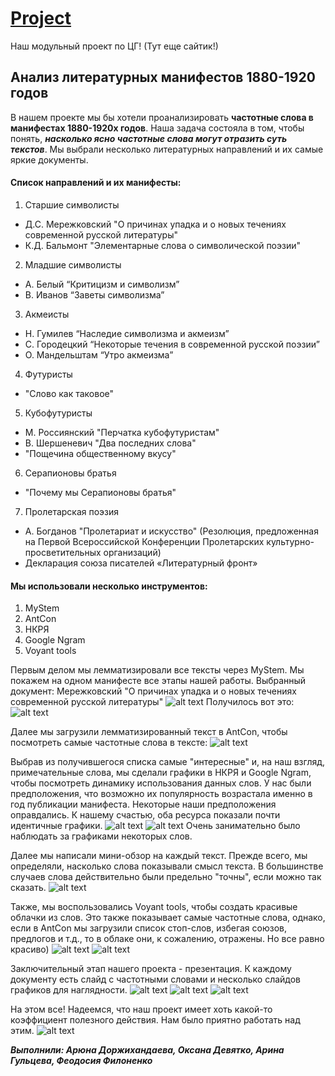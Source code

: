 # [Project](https://aryunad6.github.io/index.html)
Наш модульный проект по ЦГ! (Тут еще сайтик!)

## Анализ литературных манифестов 1880-1920 годов

В нашем проекте мы бы хотели проанализировать **частотные слова в манифестах 1880-1920х годов**. Наша задача состояла в том, чтобы понять, *__насколько ясно частотные слова могут отразить суть текстов__*. Мы выбрали несколько литературных направлений и их самые яркие документы. 
#### Список направлений и их манифесты:  
1. Старшие символисты 
* Д.С. Мережковский "О причинах упадка и о новых течениях современной русской литературы"
* К.Д. Бальмонт "Элементарные слова о символической поэзии"
2. Младшие символисты 
* А. Белый “Критицизм и символизм”
* В. Иванов “Заветы символизма”
3. Акмеисты 
* Н. Гумилев “Наследие символизма и акмеизм” 
* С. Городецкий “Некоторые течения в современной русской поэзии” 
* О. Мандельштам “Утро акмеизма” 
4. Футуристы 
* "Слово как таковое"
5. Кубофутуристы 
* М. Россиянский "Перчатка кубофутуристам"
* В. Шершеневич "Два последних слова"
* "Пощечина общественному вкусу" 
6. Серапионовы братья 
* "Почему мы Серапионовы братья" 
7. Пролетарская поэзия 
* А. Богданов "Пролетариат и искусство" (Резолюция, предложенная на Первой Всероссийской Конференции Пролетарских культурно-просветительных организаций)
* Декларация союза писателей «Литературный фронт»

#### Мы использовали несколько инструментов: 
1. MyStem
2. AntCon 
3. НКРЯ
4. Google Ngram 
5. Voyant tools

Первым делом мы лемматизировали все тексты через MyStem. 
Мы покажем на одном манифесте все этапы нашей работы. Выбранный документ: Мережковский "О причинах упадка и о новых течениях современной русской литературы"
![alt text](https://github.com/AryunaD6/Project-/blob/master/2019-05-28%20(6).jpg)
Получилось вот это: 
![alt text](https://github.com/AryunaD6/Project-/blob/master/2019-05-28%20(5).jpg)

Далее мы загрузили лемматизированный текст в AntCon, чтобы посмотреть самые частотные слова в тексте: 
![alt text](https://github.com/AryunaD6/Project-/blob/master/2019-05-24%20(1).jpg)

Выбрав из получившегося списка самые "интересные" и, на наш взгляд, примечательные слова, мы сделали графики в НКРЯ и Google Ngram, чтобы посмотреть динамику использования данных слов. У нас были предположения, что возможно их популярность возрастала именно в год публикации манифеста. Некоторые наши предположения оправдались. 
К нашему счастью, оба ресурса показали почти идентичные графики. 
![alt text](https://github.com/AryunaD6/Project-/blob/master/2019-05-28%20(7).jpg)
![alt text](https://github.com/AryunaD6/Project-/blob/master/2019-05-28%20(8).jpg) 
Очень занимательно было наблюдать за графиками некоторых слов. 

Далее мы написали мини-обзор на каждый текст. Прежде всего, мы определяли, насколько слова показывали смысл текста. В большинстве случаев слова действительно были предельно "точны", если можно так сказать. 
![alt text](https://github.com/AryunaD6/aryunad6.github.io/blob/master/2019-05-28%20(9).jpg)

Также, мы воспользовались Voyant tools, чтобы создать красивые облачки из слов. Это также показывает самые частотные слова, однако, если в AntCon мы загрузили список стоп-слов, избегая союзов, предлогов и т.д., то в облаке они, к сожалению, отражены. Но все равно красиво) 
![alt text](https://github.com/AryunaD6/Project-/blob/master/2019-05-28%20(1).jpg)
![alt text](https://github.com/AryunaD6/Project-/blob/master/2019-05-28%20(2).jpg) 

Заключительный этап нашего проекта - презентация. К каждому документу есть слайд с частотными словами и несколько слайдов графиков для наглядности. 
![alt text](https://github.com/AryunaD6/Project-/blob/master/2019-05-28%20(10).jpg)
![alt text](https://github.com/AryunaD6/Project-/blob/master/2019-05-28%20(11).jpg)
![alt text](https://github.com/AryunaD6/Project-/blob/master/2019-05-28%20(12).jpg)

На этом все! Надеемся, что наш проект имеет хоть какой-то коэффициент полезного действия. Нам было приятно работать над этим. 
![alt text](https://github.com/AryunaD6/Project-/blob/master/rtmMktvhm-U.jpg)

***Выполнили: Арюна Доржихандаева, Оксана Девятко, Арина Гульцева, Феодосия Филоненко***

